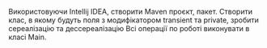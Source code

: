 Використовуючи Intellij IDEA, створити Maven проєкт, пакет.
Створити клас, в якому будуть поля з модифікатором transient та private, зробити сереалізацію та дессереалізацію
Всі операції по роботі виконувати в класі Main.